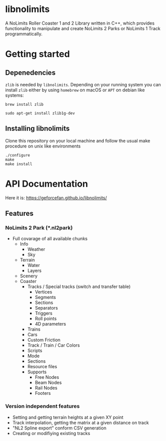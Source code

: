 # libnolimits
A NoLimits Roller Coaster 1 and 2 Library written in C++, which provides functionality to manipulate and create NoLimits 2 Parks or NoLimits 1 Track programmatically.

# Getting started
## Depenedencies
`zlib` is needed by `libnolimits`. Depending on your running system you can install `zlib` either by using `homebrew` on macOS or `APT` on debian like systems:

```
brew install zlib
```
```
sudo apt-get install zlib1g-dev
```

## Installing libnolimits
Clone this repository on your local machine and follow the usual make procedure on unix like environments

```
./configure
make
make install
```

# API Documentation

Here it is: https://geforcefan.github.io/libnolimits/

## Features
### NoLimits 2 Park (*.nl2park)

* Full covarage of all available chunks
  * Info
    * Weather
    * Sky
  * Terrain
    * Water
    * Layers
  * Scenery
  * Coaster
    * Tracks / Special tracks (switch and transfer table)
      * Vertices
      * Segments
      * Sections
      * Separators
      * Triggers
      * Roll points
      * 4D parameters
    * Trains
    * Cars
    * Custom Friction
    * Track / Train / Car Colors
    * Scripts
    * Mode
    * Sections
    * Resource files
    * Supports
      * Free Nodes
      * Beam Nodes
      * Rail Nodes
      * Footers
     
### Version independent features
 
* Setting and getting terrain heights at a given XY point
* Track interpolation, getting the matrix at a given distance on track
* "NL2 Spline export" conform CSV generation
* Creating or modifiying existing tracks
